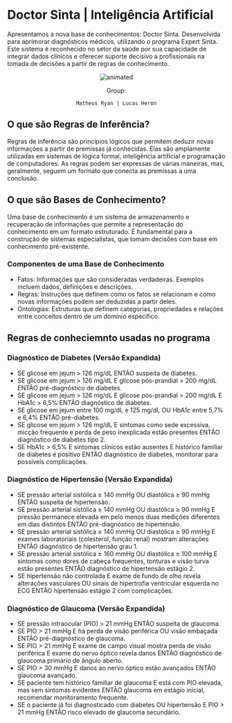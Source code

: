 # Doctor Sinta | Inteligência Artificial
Apresentamos a nova base de conhecimentos: Doctor Sinta. Desenvolvida para aprimorar diagnósticos médicos, utilizando o programa Expert Sinta. Este sistema é reconhecido no setor da saúde por sua capacidade de integrar dados clínicos e oferecer suporte decisivo a profissionais na tomada de decisões a partir de regras de conhecimento.

<p align="center">
  <img src="https://user-images.githubusercontent.com/91018438/204195385-acc6fcd4-05a7-4f25-87d1-cb7d5cc5c852.png" alt="animated" />
</p>

<center>
Group:

  
    Matheus Ryan | Lucas Heron
 </center>

## O que são Regras de Inferência?
Regras de inferência são princípios lógicos que permitem deduzir novas informações a partir de premissas já conhecidas. Elas são amplamente utilizadas em sistemas de lógica formal, inteligência artificial e programação de computadores. As regras podem ser expressas de várias maneiras, mas, geralmente, seguem um formato que conecta as premissas a uma conclusão.

## O que são Bases de Conhecimento?
Uma base de conhecimento é um sistema de armazenamento e recuperação de informações que permite a representação do conhecimento em um formato estruturado. É fundamental para a construção de sistemas especialistas, que tomam decisões com base em conhecimento pré-existente.

### Componentes de uma Base de Conhecimento
* Fatos: Informações que são consideradas verdadeiras. Exemplos incluem dados, definições e descrições.
* Regras: Instruções que definem como os fatos se relacionam e como novas informações podem ser deduzidas a partir deles.
* Ontologias: Estruturas que definem categorias, propriedades e relações entre conceitos dentro de um domínio específico.

## Regras de conheciemnto usadas no programa

### Diagnóstico de Diabetes (Versão Expandida)
* SE glicose em jejum > 126 mg/dL ENTÃO suspeita de diabetes.
* SE glicose em jejum > 126 mg/dL E glicose pós-prandial > 200 mg/dL ENTÃO pré-diagnóstico de diabetes.
* SE glicose em jejum > 126 mg/dL E glicose pós-prandial > 200 mg/dL E HbA1c > 6,5% ENTÃO diagnóstico de diabetes.
* SE glicose em jejum entre 100 mg/dL e 125 mg/dL OU HbA1c entre 5,7% e 6,4% ENTÃO pré-diabetes.
* SE glicose em jejum > 126 mg/dL E sintomas como sede excessiva, micção frequente e perda de peso inexplicada estão presentes ENTÃO diagnóstico de diabetes tipo 2.
* SE HbA1c > 6,5% E sintomas clínicos estão ausentes E histórico familiar de diabetes é positivo ENTÃO diagnóstico de diabetes, monitorar para possíveis complicações.
### Diagnóstico de Hipertensão (Versão Expandida)
* SE pressão arterial sistólica ≥ 140 mmHg OU diastólica ≥ 90 mmHg ENTÃO suspeita de hipertensão.
* SE pressão arterial sistólica ≥ 140 mmHg OU diastólica ≥ 90 mmHg E pressão permanece elevada em pelo menos duas medições diferentes em dias distintos ENTÃO pré-diagnóstico de hipertensão.
* SE pressão arterial sistólica ≥ 140 mmHg OU diastólica ≥ 90 mmHg E exames laboratoriais (colesterol, função renal) mostram alterações ENTÃO diagnóstico de hipertensão grau 1.
* SE pressão arterial sistólica ≥ 160 mmHg OU diastólica ≥ 100 mmHg E sintomas como dores de cabeça frequentes, tonturas e visão turva estão presentes ENTÃO diagnóstico de hipertensão estágio 2.
* SE hipertensão não controlada E exame de fundo de olho revela alterações vasculares OU sinais de hipertrofia ventricular esquerda no ECG ENTÃO hipertensão estágio 2 com complicações.
### Diagnóstico de Glaucoma (Versão Expandida)
* SE pressão intraocular (PIO) > 21 mmHg ENTÃO suspeita de glaucoma.
* SE PIO > 21 mmHg E há perda de visão periférica OU visão embaçada ENTÃO pré-diagnóstico de glaucoma.
* SE PIO > 21 mmHg E exame de campo visual mostra perda de visão periférica E exame do nervo óptico revela danos ENTÃO diagnóstico de glaucoma primário de ângulo aberto.
* SE PIO > 30 mmHg E danos ao nervo óptico estão avançados ENTÃO glaucoma avançado.
* SE paciente tem histórico familiar de glaucoma E está com PIO elevada, mas sem sintomas evidentes ENTÃO glaucoma em estágio inicial, recomendar monitoramento frequente.
* SE o paciente já foi diagnosticado com diabetes OU hipertensão E PIO > 21 mmHg ENTÃO risco elevado de glaucoma secundário.
